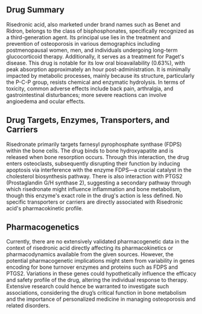 ## Drug Summary
Risedronic acid, also marketed under brand names such as Benet and Ridron, belongs to the class of bisphosphonates, specifically recognized as a third-generation agent. Its principal use lies in the treatment and prevention of osteoporosis in various demographics including postmenopausal women, men, and individuals undergoing long-term glucocorticoid therapy. Additionally, it serves as a treatment for Paget's disease. This drug is notable for its low oral bioavailability (0.63%), with peak absorption approximately an hour post-administration. It is minimally impacted by metabolic processes, mainly because its structure, particularly the P-C-P group, resists chemical and enzymatic hydrolysis. In terms of toxicity, common adverse effects include back pain, arthralgia, and gastrointestinal disturbances; more severe reactions can involve angioedema and ocular effects.

## Drug Targets, Enzymes, Transporters, and Carriers
Risedronate primarily targets farnesyl pyrophosphate synthase (FDPS) within the bone cells. The drug binds to bone hydroxyapatite and is released when bone resorption occurs. Through this interaction, the drug enters osteoclasts, subsequently disrupting their function by inducing apoptosis via interference with the enzyme FDPS—a crucial catalyst in the cholesterol biosynthesis pathway. There is also interaction with PTGS2 (Prostaglandin G/H synthase 2), suggesting a secondary pathway through which risedronate might influence inflammation and bone metabolism, though this enzyme's exact role in the drug's action is less defined. No specific transporters or carriers are directly associated with Risedronic acid's pharmacokinetic profile.

## Pharmacogenetics
Currently, there are no extensively validated pharmacogenetic data in the context of risedronic acid directly affecting its pharmacokinetics or pharmacodynamics available from the given sources. However, the potential pharmacogenetic implications might stem from variability in genes encoding for bone turnover enzymes and proteins such as FDPS and PTGS2. Variations in these genes could hypothetically influence the efficacy and safety profile of the drug, altering the individual response to therapy. Extensive research could hence be warranted to investigate such associations, considering the drug’s critical function in bone metabolism and the importance of personalized medicine in managing osteoporosis and related disorders.